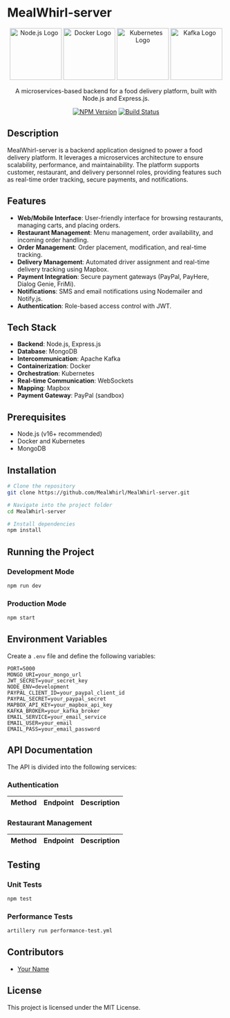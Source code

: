 # MealWhirl-server

<p align="center">
    <a href="https://nodejs.org/" target="blank"><img src="https://nodejs.org/static/images/logo.svg" width="120" alt="Node.js Logo" /></a>
    <a href="https://www.docker.com/" target="blank"><img src="https://www.liblogo.com/img-logo/do3931dbf1-docke-logo--logos-.png" width="120" alt="Docker Logo" /></a>
    <a href="https://kubernetes.io/" target="blank"><img src="https://th.bing.com/th/id/OIP.r7qlz_EB9T-SVK7UvF3aXwHaBT?w=800&h=141&rs=1&pid=ImgDetMain" width="120" alt="Kubernetes Logo" /></a>
    <a href="https://kafka.apache.org/" target="blank"><img src="https://www.bettercloud.com/mx-careers/apache_kafka_wordtype-svg" width="120" alt="Kafka Logo" /></a>
</p>

<p align="center">
    A microservices-based backend for a food delivery platform, built with Node.js and Express.js.
</p>

<p align="center">
    <a href="https://www.npmjs.com/" target="_blank"><img src="https://img.shields.io/npm/v/express.svg" alt="NPM Version" /></a>
    <a href="https://circleci.com/gh/MealWhirl/MealWhirl-server" target="_blank"><img src="https://img.shields.io/circleci/build/github/MealWhirl/MealWhirl-server/master" alt="Build Status" /></a>
</p>

## Description

MealWhirl-server is a backend application designed to power a food delivery platform. It leverages a microservices architecture to ensure scalability, performance, and maintainability. The platform supports customer, restaurant, and delivery personnel roles, providing features such as real-time order tracking, secure payments, and notifications.

## Features

- **Web/Mobile Interface**: User-friendly interface for browsing restaurants, managing carts, and placing orders.
- **Restaurant Management**: Menu management, order availability, and incoming order handling.
- **Order Management**: Order placement, modification, and real-time tracking.
- **Delivery Management**: Automated driver assignment and real-time delivery tracking using Mapbox.
- **Payment Integration**: Secure payment gateways (PayPal, PayHere, Dialog Genie, FriMi).
- **Notifications**: SMS and email notifications using Nodemailer and Notify.js.
- **Authentication**: Role-based access control with JWT.

## Tech Stack

- **Backend**: Node.js, Express.js
- **Database**: MongoDB
- **Intercommunication**: Apache Kafka
- **Containerization**: Docker
- **Orchestration**: Kubernetes
- **Real-time Communication**: WebSockets
- **Mapping**: Mapbox
- **Payment Gateway**: PayPal (sandbox)

## Prerequisites

- Node.js (v16+ recommended)
- Docker and Kubernetes
- MongoDB

## Installation

```bash
# Clone the repository
git clone https://github.com/MealWhirl/MealWhirl-server.git

# Navigate into the project folder
cd MealWhirl-server

# Install dependencies
npm install
```

## Running the Project

### Development Mode

```bash
npm run dev
```

### Production Mode

```bash
npm start
```

## Environment Variables

Create a `.env` file and define the following variables:

```
PORT=5000
MONGO_URI=your_mongo_url
JWT_SECRET=your_secret_key
NODE_ENV=development
PAYPAL_CLIENT_ID=your_paypal_client_id
PAYPAL_SECRET=your_paypal_secret
MAPBOX_API_KEY=your_mapbox_api_key
KAFKA_BROKER=your_kafka_broker
EMAIL_SERVICE=your_email_service
EMAIL_USER=your_email
EMAIL_PASS=your_email_password
```

## API Documentation

The API is divided into the following services:

### Authentication

| Method | Endpoint                  | Description               |
| ------ | ------------------------- | ------------------------- |


### Restaurant Management

| Method | Endpoint                  | Description                     |
| ------ | ------------------------- | ------------------------------- |


## Testing

### Unit Tests

```bash
npm test
```

### Performance Tests

```bash
artillery run performance-test.yml
```

## Contributors

- [Your Name](https://github.com/your-profile)

## License

This project is licensed under the MIT License.